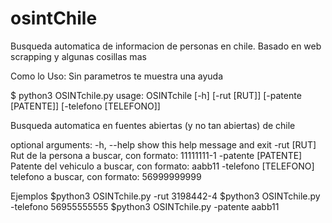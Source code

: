 # osintChile
Busqueda automatica de informacion de personas en chile. Basado en web scrapping y algunas cosillas mas

Como lo Uso: 
  Sin parametros te muestra una ayuda

$ python3 OSINTchile.py
usage: OSINTchile [-h] [-rut [RUT]] [-patente [PATENTE]]
                  [-telefono [TELEFONO]]

Busqueda automatica en fuentes abiertas (y no tan abiertas) de chile

optional arguments:
  -h, --help            show this help message and exit
  -rut [RUT]            Rut de la persona a buscar, con formato: 11111111-1
  -patente [PATENTE]    Patente del vehiculo a buscar, con formato: aabb11
  -telefono [TELEFONO]  telefono a buscar, con formato: 56999999999


Ejemplos
$python3 OSINTchile.py -rut 3198442-4
$python3 OSINTchile.py -telefono 56955555555
$python3 OSINTchile.py -patente aabb11

